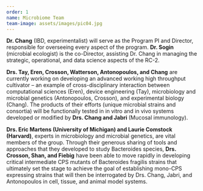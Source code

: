 ```yaml
---
order: 1
name: Microbiome Team
team-image: assets/images/pic04.jpg
---
```


**Dr. Chang** (IBD, experimentalist) will serve as the Program PI and Director, responsible for overseeing every aspect of the program. **Dr. Sogin** (microbial ecologist) is the co-Director, assisting Dr. Chang in managing the strategic, operational, and data science aspects of the RC-2. 

**Drs. Tay, Eren, Crosson, Watterson, Antonopoulos, and Chang** are currently working on developing an advanced working high throughput cultivator – an example of cross-disciplinary interaction between computational sciences (Eren), device engineering (Tay), microbiology and microbial genetics (Antonopoulos, Crosson), and experimental biology (Chang). The products of their efforts (unique microbial strains and consortia) will be functionally tested in in vitro and in vivo systems developed or modified by **Drs. Chang and Jabri** (Mucosal immunology).

**Drs. Eric Martens (University of Michigan) and Laurie Comstock (Harvard)**, experts in microbiology and microbial genetics, are vital members of the group. Through their generous sharing of tools and approaches that they developed to study Bacteroides species, **Drs. Crosson, Shan, and Fiebig** have been able to move rapidly in developing critical intermediate CPS mutants of Bacteroides fragilis strains that ultimately set the stage to achieve the goal of establishing mono-CPS expressing strains that will then be interrogated by Drs. Chang, Jabri, and Antonopoulos in cell, tissue, and animal model systems.
